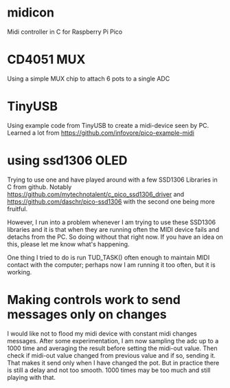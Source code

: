 # midicon
Midi controller in C for Raspberry Pi Pico

# CD4051 MUX
Using a simple MUX chip to attach 6 pots to a single ADC

# TinyUSB
Using example code from TinyUSB to create a midi-device seen by PC.  Learned a lot from https://github.com/infovore/pico-example-midi

# using ssd1306 OLED
Trying to use one and have played around with a few SSD1306 Libraries in C from github. Notably https://github.com/mytechnotalent/c_pico_ssd1306_driver  and https://github.com/daschr/pico-ssd1306 with the second one being more fruitful. 

However, I run into a problem whenever I am trying to use these SSD1306 libraries and it is that when they are running often the MIDI device fails and detachs from the PC.  So doing without that right now.   If you have an idea on this, please let me know what's happening.  

One thing I tried to do is run TUD_TASK() often enough to maintain MIDI contact with the computer; perhaps now I am running it too often, but it is working. 

# Making controls work to send messages only on changes
I would like not to flood my midi device with constant midi changes messages.  After some experimentation, I am now sampling the adc up to a 1000 time and averaging the result before setting the midi-out value.  Then check if midi-out value changed from previous value and if so, sending it.  That makes it send only when I have changed the pot.  But in practice there is still a delay and not too smooth.  1000 times may be too much and still playing with that. 




